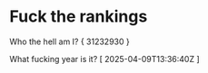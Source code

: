 # Fuck the rankings

Who the hell am I?
{ 31232930 }

What fucking year is it?
[ 2025-04-09T13:36:40Z ]
